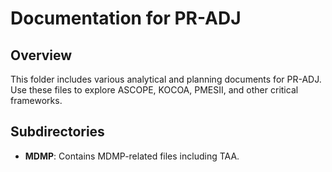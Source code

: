 # Documentation for PR-ADJ

## Overview
This folder includes various analytical and planning documents for PR-ADJ. Use these files to explore ASCOPE, KOCOA, PMESII, and other critical frameworks.

## Subdirectories
- **MDMP**: Contains MDMP-related files including TAA.
